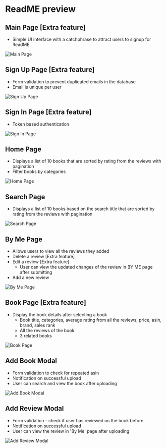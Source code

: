 # ReadME preview
    
## Main Page [Extra feature]
* Simple UI interface with a catchphrase to attract users to signup for ReadME

![Main Page](/frontend/images/start_page.png)  

## Sign Up Page [Extra feature]
* Form validation to prevent duplicated emails in the database
* Email is unique per user

![Sign Up Page](/frontend/images/signup_page.png)  

## Sign In Page [Extra feature]
* Token based authentication

![Sign In Page](/frontend/images/signin_page.png)

## Home Page
* Displays a list of 10 books that are sorted by rating from the reviews with pagination
* Filter books by categories

![Home Page](/frontend/images/home_page.png)  

## Search Page
*  Displays a list of 10 books based on the search title that are sorted by rating from the reviews with pagination
  
![Search Page](/frontend/images/search_page.png)  

## By Me Page
* Allows users to view all the reviews they added
* Delete a review [Extra feature]
* Edit a review [Extra feature]
  * User can view the updated changes of the review in BY ME page after submitting
* Add a new review

![By Me Page](/frontend/images/byme_page.png)  

## Book Page [Extra feature]
* Display the book details after selecting a book
  * Book title, categories, average rating from all the reviews, price, asin, brand, sales rank
  * All the reviews of the book
  * 3 related books
  
![Book Page](/frontend/images/book_page.png)  

## Add Book Modal
* Form validation to check for repeated asin
* Notification on successful upload
* User can search and view the book after uploading

![Add Book Modal](/frontend/images/add_book_modal.png)

## Add Review Modal
* Form validation - check if user has reviewed on the book before
* Notification on successful upload
* User can view the review in 'By Me' page after uploading
  
![Add Review Modal](/frontend/images/add_review_modal.png)  

